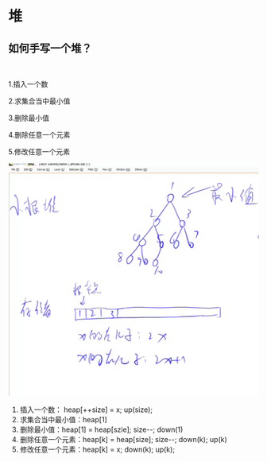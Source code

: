 # 堆

## 如何手写一个堆？

<br/>

1.插入一个数

2.求集合当中最小值

3.删除最小值

4.删除任意一个元素

5.修改任意一个元素

![截图](b06d71f121f2710cbc7b15c109bf3b0f.png)

1. 插入一个数： heap[++size] = x; up(size);
2. 求集合当中最小值：heap[1]
3. 删除最小值：heap[1] = heap[szie]; size--; down(1)
4. 删除任意一个元素：heap[k] = heap[size]; size--; down(k); up(k)
5. 修改任意一个元素：heap[k] = x; down(k); up(k);
